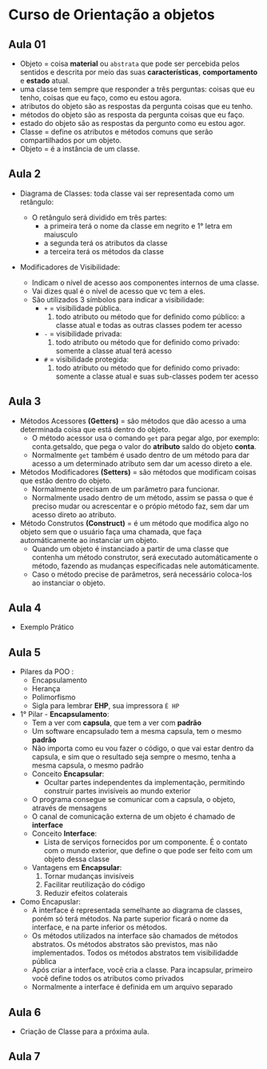 # Curso de Orientação a objetos

## Aula 01 

* Objeto = coisa **material** ou `abstrata` que pode ser percebida pelos sentidos e descrita por meio das suas **características**, **comportamento** e **estado** atual.
* uma classe tem sempre que responder a três perguntas: coisas que eu tenho, coisas que eu faço, como eu estou agora.
* atributos do objeto são as respostas da pergunta coisas que eu tenho.
* métodos do objeto são as resposta da pergunta coisas que eu faço.
* estado do objeto são as respostas da pergunto como eu estou agor.
* Classe = define os atributos e métodos comuns que serão compartilhados por um objeto.
* Objeto = é a instância de um classe.

## Aula 2 

* Diagrama de Classes: toda classe vai ser representada como um retângulo:
	* O retângulo será dividido em três partes:
		* a primeira terá o nome da classe em negrito e 1° letra em maiusculo
		* a segunda terá os atributos da classe
		* a terceira terá os métodos da classe

* Modificadores de Visibilidade: 
	* Indicam o nível de acesso aos componentes internos de uma classe.	
	* Vai dizes qual é o nível de acesso que vc tem a eles.
	* São utilizados 3 símbolos para indicar a visibilidade:
		* `+` = visibilidade pública.
			1. todo atributo ou método que for definido como público:
			 a classe atual e todas as outras classes podem ter acesso 
		* `-` = visibilidade privada:
			1. todo atributo ou método que for definido como privado: somente a classe atual terá acesso
		* `#` = visibilidade protegida:
			1. todo atributo ou método que for definido como privado: somente a classe atual e suas sub-classes podem ter acesso

## Aula 3

* Métodos Acessores **(Getters)** = são métodos que dão acesso a uma determinada coisa que está dentro do objeto.
	* O método acessor usa o comando `get` para pegar algo, por exemplo: conta.getsaldo, que pega o valor do **atributo** saldo do objeto **conta**.
	* Normalmente  `get` também é usado dentro de um método para dar acesso a um determinado atributo sem dar um acesso direto a ele.
* Métodos Modificadores **(Setters)** = são métodos que modificam coisas que estão dentro do objeto.
	* Normalmente precisam de um parâmetro para funcionar.
	* Normalmente usado dentro de um método, assim se passa o que é preciso mudar ou acrescentar e o própio método faz, sem dar um acesso direto ao atributo.
* Método Construtos **(Construct)** = é um método que modifica algo no objeto sem que o usuário faça uma chamada, que faça automáticamente ao instanciar um objeto.
	* Quando um objeto é instanciado a partir de uma classe que contenha um método construtor, será executado automáticamente o método, fazendo as mudanças específicadas nele automáticamente. 
	* Caso o método precise de parâmetros, será necessário coloca-los ao instanciar o objeto.

## Aula 4 
* Exemplo Prático

## Aula 5

* Pilares da POO :
	* Encapsulamento
	* Herança
	* Polimorfismo
	* Sigla para lembrar **EHP**, sua impressora `É HP`
* 1° Pilar - **Encapsulamento**:
	* Tem a ver com **capsula**, que tem a ver com **padrão**
	* Um software encapsulado tem a mesma capsula, tem o mesmo **padrão**
	* Não importa como eu vou fazer o código, o que vai estar dentro da capsula, e sim que o resultado seja sempre o mesmo, tenha a mesma capsula, o mesmo padrão
	* Conceito **Encapsular**:
		* Ocultar partes independentes da implementação, permitindo construir partes invisíveis ao mundo exterior	 
	* O programa consegue se comunicar com a capsula, o objeto, através de mensagens
	* O canal de comunicação externa de um objeto é chamado de **interface**
	* Conceito **Interface**:
		* Lista de serviços fornecidos por um componente. É o contato com o mundo exterior, que define o que pode ser feito com um objeto dessa classe	
	* Vantagens em **Encapsular**:
		1. Tornar mudanças invisíveis
		2. Facilitar reutilização do código
		3. Reduzir efeitos colaterais
* Como Encapuslar: 
	* A interface é representada semelhante ao diagrama de classes, porém só terá métodos. Na parte superior ficará o nome da interface, e na parte inferior os métodos. 
	* Os métodos utilizados na interface são chamados de métodos abstratos. Os métodos abstratos são previstos, mas não implementados. Todos os métodos abstratos tem visibilidadde pública
	* Após criar a interface, você cria a classe. Para incapsular, primeiro você define todos os atributos como privados
	* Normalmente a interface é definida em um arquivo separado      	 

## Aula 6

* Criação de Classe para a próxima aula.

## Aula 7

